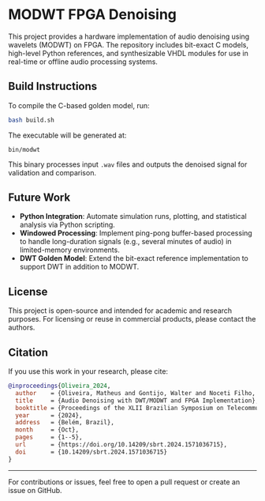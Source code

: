 # MODWT FPGA Denoising

This project provides a hardware implementation of audio denoising using wavelets (MODWT) on FPGA. The repository includes bit-exact C models, high-level Python references, and synthesizable VHDL modules for use in real-time or offline audio processing systems.

## Build Instructions

To compile the C-based golden model, run:

```bash
bash build.sh
````

The executable will be generated at:

```
bin/modwt
```

This binary processes input `.wav` files and outputs the denoised signal for validation and comparison.

## Future Work

* **Python Integration**: Automate simulation runs, plotting, and statistical analysis via Python scripting.
* **Windowed Processing**: Implement ping-pong buffer-based processing to handle long-duration signals (e.g., several minutes of audio) in limited-memory environments.
* **DWT Golden Model**: Extend the bit-exact reference implementation to support DWT in addition to MODWT.

## License

This project is open-source and intended for academic and research purposes. For licensing or reuse in commercial products, please contact the authors.

## Citation

If you use this work in your research, please cite:

```bibtex
@inproceedings{Oliveira_2024,
  author    = {Oliveira, Matheus and Gontijo, Walter and Noceti Filho, Sidnei and Batista, Eduardo},
  title     = {Audio Denoising with DWT/MODWT and FPGA Implementation},
  booktitle = {Proceedings of the XLII Brazilian Symposium on Telecommunications and Signal Processing (SBrT)},
  year      = {2024},
  address   = {Belém, Brazil},
  month     = {Oct},
  pages     = {1--5},
  url       = {https://doi.org/10.14209/sbrt.2024.1571036715},
  doi       = {10.14209/sbrt.2024.1571036715}
}
```

---

For contributions or issues, feel free to open a pull request or create an issue on GitHub.



